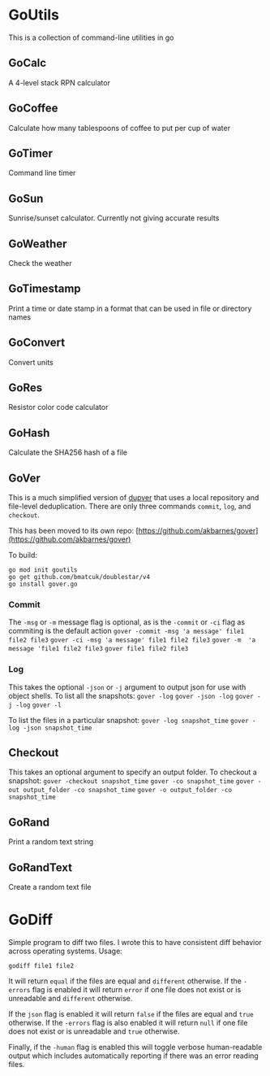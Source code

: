 # GoUtils
This is a collection of command-line utilities in go

## GoCalc
A 4-level stack RPN calculator

## GoCoffee
Calculate how many tablespoons of coffee to put per cup of water

## GoTimer 
Command line timer

## GoSun
Sunrise/sunset calculator. Currently not giving accurate results

## GoWeather
Check the weather

## GoTimestamp
Print a time or date stamp in a format that can be used in file or directory names

## GoConvert
Convert units

## GoRes
Resistor color code calculator

## GoHash
Calculate the SHA256 hash of a file

## GoVer
This is a much simplified version of [dupver](https://github.com/akbarnes/dupver/) that uses a local repository and file-level deduplication. There are only three commands `commit`, `log`, and `checkout`. 

This has been moved to its own repo: [https://github.com/akbarnes/gover](https://github.com/akbarnes/gover)


To build:
```
go mod init goutils
go get github.com/bmatcuk/doublestar/v4
go install gover.go
```

### Commit
The `-msg` or `-m` message flag is optional, as is the `-commit` or `-ci` flag as commiting is the default action
`gover -commit -msg 'a message' file1 file2 file3`
`gover -ci -msg 'a message' file1 file2 file3`
`gover -m  'a message 'file1 file2 file3`
`gover file1 file2 file3`

### Log
This takes the optional `-json` or `-j` argument to output json for use with object shells. To list all the snapshots:
`gover -log`
`gover -json -log`
`gover -j -log`
`gover -l`

To list the files in a particular snapshot:
`gover -log snapshot_time`
`gover -log -json snapshot_time`

## Checkout
This takes an optional argument to specify an output folder. To checkout a snapshot:
`gover -checkout snapshot_time`
`gover -co snapshot_time`
`gover -out output_folder -co snapshot_time`
`gover -o output_folder -co snapshot_time`

## GoRand
Print a random text string 

## GoRandText
Create a random text file

# GoDiff
Simple program to diff two files. I wrote this to have consistent diff
behavior across operating systems. Usage:

`godiff file1 file2`

It will return `equal` if the files are equal and `different` otherwise.
If the `-errors` flag is enabled it will return `error` if one file does not
exist or is unreadable and `different` otherwise.

If the `json` flag is enabled it will return `false` if the files are equal
and `true` otherwise. If the `-errors` flag is also enabled it will return 
`null` if one file does not exist or is unreadable and `true` otherwise.

Finally, if the `-human` flag is enabled this will toggle verbose human-readable
output which includes automatically reporting if there was an error reading files.
